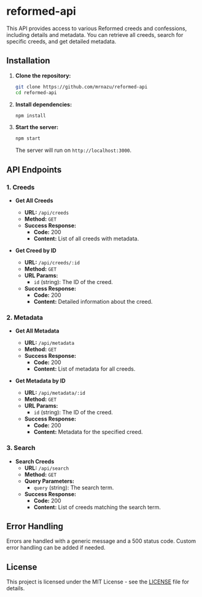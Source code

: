 # reformed-api
This API provides access to various Reformed creeds and confessions, including details and metadata. You can retrieve all creeds, search for specific creeds, and get detailed metadata.

## Installation

1. **Clone the repository:**
   ```bash
   git clone https://github.com/mrnazu/reformed-api
   cd reformed-api
   ```

2. **Install dependencies:**
   ```bash
   npm install
   ```

3. **Start the server:**
   ```bash
   npm start
   ```

   The server will run on `http://localhost:3000`.

## API Endpoints

### 1. Creeds

- **Get All Creeds**
  - **URL:** `/api/creeds`
  - **Method:** `GET`
  - **Success Response:**
    - **Code:** 200
    - **Content:** List of all creeds with metadata.

- **Get Creed by ID**
  - **URL:** `/api/creeds/:id`
  - **Method:** `GET`
  - **URL Params:** 
    - `id` (string): The ID of the creed.
  - **Success Response:**
    - **Code:** 200
    - **Content:** Detailed information about the creed.

### 2. Metadata

- **Get All Metadata**
  - **URL:** `/api/metadata`
  - **Method:** `GET`
  - **Success Response:**
    - **Code:** 200
    - **Content:** List of metadata for all creeds.

- **Get Metadata by ID**
  - **URL:** `/api/metadata/:id`
  - **Method:** `GET`
  - **URL Params:**
    - `id` (string): The ID of the creed.
  - **Success Response:**
    - **Code:** 200
    - **Content:** Metadata for the specified creed.

### 3. Search

- **Search Creeds**
  - **URL:** `/api/search`
  - **Method:** `GET`
  - **Query Parameters:**
    - `query` (string): The search term.
  - **Success Response:**
    - **Code:** 200
    - **Content:** List of creeds matching the search term.
    
## Error Handling

Errors are handled with a generic message and a 500 status code. Custom error handling can be added if needed.

## License

This project is licensed under the MIT License - see the [LICENSE](LICENSE) file for details.